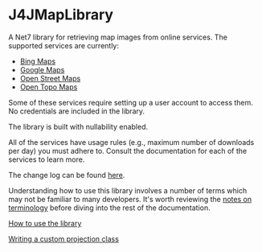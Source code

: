 # J4JMapLibrary

A Net7 library for retrieving map images from online services. The supported services are currently:

- [Bing Maps](https://www.bingmapsportal.com/)
- [Google Maps](https://developers.google.com/maps/documentation/maps-static/overview)
- [Open Street Maps](https://wiki.openstreetmap.org/wiki/Software_libraries)
- [Open Topo Maps](https://wiki.openstreetmap.org/wiki/OpenTopoMap)

Some of these services require setting up a user account to access them. No credentials are included in the library.

The library is built with nullability enabled.

All of the services have usage rules (e.g., maximum number of downloads per day) you must adhere to. Consult the documentation for each of the services to learn more.

The change log can be found [here](changes.md).

Understanding how to use this library involves a number of terms which may not be familiar to many developers. It's worth reviewing the [notes on terminology](terminology.md) before diving into the rest of the documentation.

[How to use the library](usage.md)

[Writing a custom projection class](custom-projection.md)
